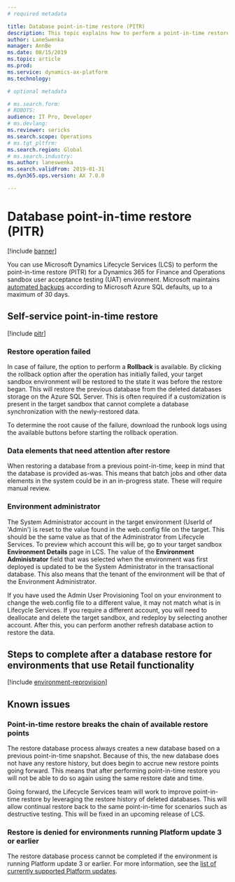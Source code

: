 ```yaml
---
# required metadata

title: Database point-in-time restore (PITR)
description: This topic explains how to perform a point-in-time restore of a database for Microsoft Dynamics 365 for Finance and Operations.
author: LaneSwenka
manager: AnnBe
ms.date: 08/15/2019
ms.topic: article
ms.prod: 
ms.service: dynamics-ax-platform
ms.technology: 

# optional metadata

# ms.search.form: 
# ROBOTS: 
audience: IT Pro, Developer
# ms.devlang: 
ms.reviewer: sericks
ms.search.scope: Operations
# ms.tgt_pltfrm: 
ms.search.region: Global
# ms.search.industry: 
ms.author: laneswenka
ms.search.validFrom: 2019-01-31
ms.dyn365.ops.version: AX 7.0.0

---
```


# Database point-in-time restore (PITR)

[!include [banner](../includes/banner.md)]

You can use Microsoft Dynamics Lifecycle Services (LCS) to perform the point-in-time restore (PITR) for a Dynamics 365 for Finance and Operations sandbox user acceptance testing (UAT) environment. Microsoft maintains [automated backups](https://docs.microsoft.com/azure/sql-database/sql-database-automated-backups) according to Microsoft Azure SQL defaults, up to a maximum of 30 days.  

## Self-service point-in-time restore
[!include [pitr](../includes/dbmovement-pitr.md)]

### Restore operation failed
In case of failure, the option to perform a **Rollback** is available.  By clicking the rollback option after the operation has initially failed, your target sandbox environment will be restored to the state it was before the restore began. This will restore the previous database from the deleted databases storage on the Azure SQL Server. This is often required if a customization is present in the target sandbox that cannot complete a database synchronization with the newly-restored data.  

To determine the root cause of the failure, download the runbook logs using the available buttons before starting the rollback operation.

### Data elements that need attention after restore
When restoring a database from a previous point-in-time, keep in mind that the database is provided as-was. This means that batch jobs and other data elements in the system could be in an in-progress state. These will require manual review.

### Environment administrator
The System Administrator account in the target environment (UserId of 'Admin') is reset to the value found in the web.config file on the target.  This should be the same value as that of the Administrator from Lifecycle Services. To preview which account this will be, go to your target sandbox **Environment Details** page in LCS.  The value of the **Environment Administrator** field that was selected when the environment was first deployed is updated to be the System Administrator in the transactional database. This also means that the tenant of the environment will be that of the Environment Administrator.  

If you have used the Admin User Provisioning Tool on your environment to change the web.config file to a different value, it may not match what is in Lifecycle Services.  If you require a different account, you will need to deallocate and delete the target sandbox, and redeploy by selecting another account. After this, you can perform another refresh database action to restore the data.

## Steps to complete after a database restore for environments that use Retail functionality
[!include [environment-reprovision](../includes/environment-reprovision.md)]

## Known issues

### Point-in-time restore breaks the chain of available restore points
The restore database process always creates a new database based on a previous point-in-time snapshot.  Because of this, the new database does not have any restore history, but does begin to accrue new restore points going forward. This means that after performing point-in-time restore you will not be able to do so again using the same restore date and time.  

Going forward, the Lifecycle Services team will work to improve point-in-time restore by leveraging the restore history of deleted databases.  This will allow continual restore back to the same point-in-time for scenarios such as destructive testing.  This will be fixed in an upcoming release of LCS.

### Restore is denied for environments running Platform update 3 or earlier
The restore database process cannot be completed if the environment is running Platform update 3 or earlier. For more information, see the [list of currently supported Platform updates](..//migration-upgrade/versions-update-policy.md).



